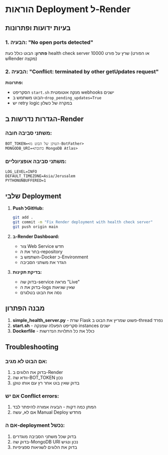 # הוראות Deployment ל-Render

## בעיות ידועות ופתרונות

### 1. הבעיה: "No open ports detected"
**פתרון:** הבוט כולל כעת health check server שרץ על פורט 10000 (או הפורט שRender מקצה)

### 2. הבעיה: "Conflict: terminated by other getUpdates request"
**פתרונות:**
- הסקריפט `start.sh` מנקה אוטומטית webhooks ישנים
- הבוט משתמש ב-`drop_pending_updates=True`
- יש retry logic במקרה של כשלון

## הגדרות נדרשות ב-Render

### משתני סביבה חובה:
```
BOT_TOKEN=<הטוקן של הבוט מ-BotFather>
MONGODB_URI=<כתובת MongoDB Atlas>
```

### משתני סביבה אופציונליים:
```
LOG_LEVEL=INFO
DEFAULT_TIMEZONE=Asia/Jerusalem
PYTHONUNBUFFERED=1
```

## שלבי Deployment

1. **Push לGitHub:**
   ```bash
   git add .
   git commit -m "Fix Render deployment with health check server"
   git push origin main
   ```

2. **ב-Render Dashboard:**
   - צור Web Service חדש
   - בחר את ה-repository
   - השתמש ב-Docker כ-Environment
   - הגדר את משתני הסביבה

3. **בדיקת תקינות:**
   - בדוק שה-service מראה "Live" 
   - בדוק את ה-logs שאין שגיאות
   - נסה את הבוט בטלגרם

## מבנה הפתרון

1. **simple_health_server.py** - שרת Flask פשוט שמריץ את הבוט ב-thread נפרד
2. **start.sh** - סקריפט הפעלה שמנקה instances ישנים
3. **Dockerfile** - כולל את כל התלויות הנדרשות

## Troubleshooting

### אם הבוט לא מגיב:
1. בדוק את הלוגים ב-Render
2. וודא שה-BOT_TOKEN נכון
3. בדוק שאין בוט אחר רץ עם אותו טוקן

### אם יש Conflict errors:
1. המתן כמה דקות - הבעיה אמורה להיפתר לבד
2. אם לא, עשה Manual Deploy מחדש

### אם ה-deployment נכשל:
1. בדוק שכל משתני הסביבה מוגדרים
2. בדוק שה-MongoDB URI נכון ונגיש
3. בדוק את הלוגים לשגיאות ספציפיות
